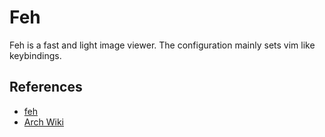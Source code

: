# Feh

Feh is a fast and light image viewer. The configuration mainly sets vim like
keybindings.

## References

- [feh](https://feh.finalrewind.org/)
- [Arch Wiki](https://wiki.archlinux.org/title/Feh)
